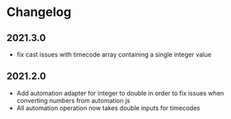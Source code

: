 # Changelog

## 2021.3.0
- fix cast issues with timecode array containing a single integer value 

## 2021.2.0
- Add automation adapter for integer to double in order to fix issues when converting numbers from automation js
- All automation operation now takes double inputs for timecodes